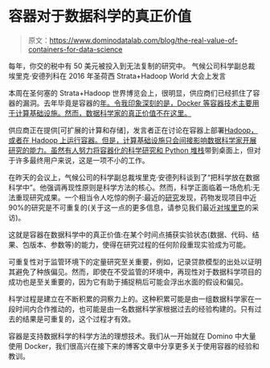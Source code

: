 # 容器对于数据科学的真正价值

> 原文：<https://www.dominodatalab.com/blog/the-real-value-of-containers-for-data-science>

每年，你交的税中有 50 美元被投入到无法复制的研究中。
气候公司科学副总裁埃里克·安德列科在 2016 年圣荷西 Strata+Hadoop World 大会上发言

本周在圣何塞的 Strata+Hadoop 世界博览会上，很明显，供应商们已经抓住了容器的漏洞。去年毕竟是容器的[年。令我印象深刻的是，Docker 等容器技术主要用于计算基础设施。然而，数据科学家的真正价值不在这里。](http://www.infoworld.com/article/3016800/virtualization/2015-the-year-containers-upended-it.html)

供应商正在提供[可扩展的计算和存储]，发言者正在讨论在容器上部署[Hadoop，或者在 Hadoop 上运行容器。但是，计算基础设施只会间接影响数据科学家开展研究的能力。虽然有人努力将容器化的](http://conferences.oreilly.com/strata/hadoop-big-data-ca/public/schedule/detail/47489)[科学研究和 Python 堆栈](https://github.com/jupyter/docker-stacks/tree/master/datascience-notebook)带到桌面上，但对于许多最终用户来说，这是一项不小的工作。

在昨天的会议上，气候公司的科学副总裁埃里克·安德列科谈到了“把科学放在数据科学中”。他强调再现性原则是科学方法的核心。然而，科学正面临着一场危机:无法重现研究成果。一个相当令人吃惊的例子:最近的[研究](http://www.nature.com/nature/journal/v483/n7391/full/483531a.html)发现，药物发现项目中近 90%的研究是不可重复的(关于这一点的更多信息，请参见我们最近[对埃里克](//blog.dominodatalab.com/building-a-high-throughput-data-science-machine/)的采访)。

这就是容器在数据科学中的真正价值:在某个时间点捕获实验状态(数据、代码、结果、包版本、参数等)的能力，使得在研究过程的任何阶段重现实验成为可能。

可重复性对于监管环境下的定量研究至关重要，例如，记录贷款模型的出处以证明其避免了种族偏见。然而，即使在不受监管的环境中，再现性对于数据科学项目的成功也是至关重要的，因为它有助于捕捉稍后可能会浮出水面的假设和偏见。

科学过程是建立在不断积累的洞察力上的。这种积累可能是由一组数据科学家在一段时间内合作推动的，也可能是由一名数据科学家根据过去的经验构建的。只有过去的结果是可重复的，这个过程才有效。

容器是支持数据科学的科学方法的理想技术。我们从一开始就在 Domino 中大量使用 Docker，我们很高兴在接下来的博客文章中分享更多关于使用容器的经验和教训。